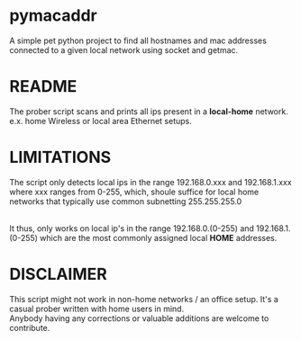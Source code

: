 # pymacaddr
A simple pet python project to find all hostnames and mac addresses connected to a given local network using socket and getmac.</br>

# README
The prober script scans and prints all ips present in a <b>local-home</b> network. e.x. home Wireless or local area Ethernet setups.</br>

# LIMITATIONS
The script only detects local ips in the range 192.168.0.xxx and 192.168.1.xxx where xxx ranges from 0-255, which, shoule suffice for local home networks that typically use common subnetting  255.255.255.0</br></br>

It thus, only works on local ip's in the range 192.168.0.(0-255) and 192.168.1.(0-255) which are the most commonly assigned local <b>HOME</b> addresses.
  
# DISCLAIMER
This script might not work in non-home networks / an office setup. It's a casual prober written with home users in mind.</br>
Anybody having any corrections or valuable additions are welcome to contribute.</br>
